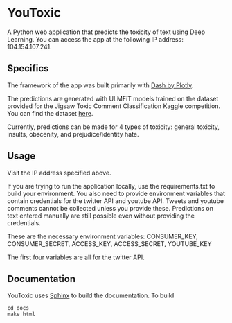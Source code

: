 # YouToxic
A Python web application that predicts the toxicity of text using Deep Learning.
You can access the app at the following IP address: 104.154.107.241.

## Specifics
The framework of the app was built primarily with [Dash by Plotly](https://dash.plot.ly).

The predictions are generated with ULMFiT models trained on the dataset provided for the
Jigsaw Toxic Comment Classification Kaggle competition.
You can find the dataset [here](https://www.kaggle.com/c/jigsaw-toxic-comment-classification-challenge/data).

Currently, predictions can be made for 4 types of toxicity:
general toxicity, insults, obscenity, and prejudice/identity hate.

## Usage
Visit the IP address specified above.

If you are trying to run the application locally, use the requirements.txt to build your environment. You also need to provide environment variables that contain credentials for the twitter API  and youtube API. Tweets and youtube comments cannot be collected unless you provide these. Predictions on text entered manually are still possible even without providing the credentials.

These are the necessary environment variables:
CONSUMER_KEY, CONSUMER_SECRET, ACCESS_KEY, ACCESS_SECRET, YOUTUBE_KEY

The first four variables are all for the twitter API. 

## Documentation
YouToxic uses [Sphinx](http://www.sphinx-doc.org/en/master/) to build the documentation.
To build
```
cd docs
make html
```
